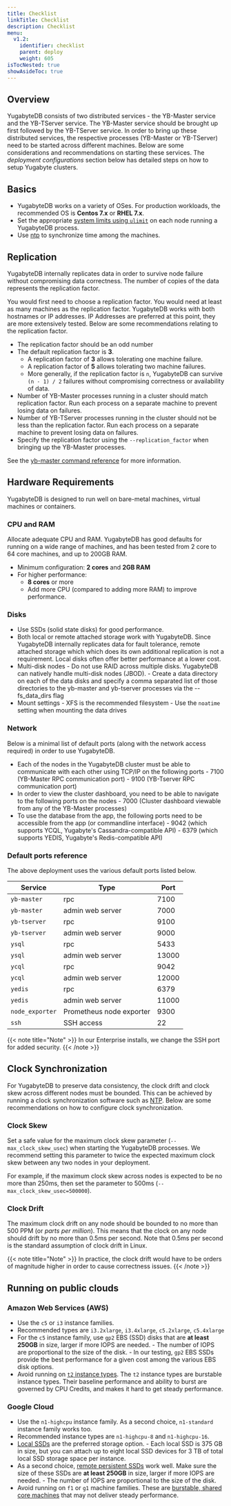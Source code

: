 ```yaml
---
title: Checklist
linkTitle: Checklist
description: Checklist
menu:
  v1.2:
    identifier: checklist
    parent: deploy
    weight: 605
isTocNested: true
showAsideToc: true
---
```


## Overview

YugabyteDB consists of two distributed services - the YB-Master service and the YB-TServer service. The YB-Master service should be brought up first followed by the YB-TServer service. In order to bring up these distributed services, the respective processes (YB-Master or YB-TServer) need to be started across different machines. Below are some considerations and recommendations on starting these services. The *deployment configurations* section below has detailed steps on how to setup Yugabyte clusters.

## Basics

- YugabyteDB works on a variety of OSes. For production workloads, the recommended OS is **Centos 7.x** or **RHEL 7.x**.
- Set the appropriate [system limits using `ulimit`](../manual-deployment/system-config/#setting-ulimits) on each node running a YugabyteDB process.
- Use [ntp](../manual-deployment/system-config/#ntp) to synchronize time among the machines.

## Replication

YugabyteDB internally replicates data in order to survive node failure without compromising data correctness. The number of copies of the data represents the replication factor.

You would first need to choose a replication factor. You would need at least as many machines as the replication factor. YugabyteDB works with both hostnames or IP addresses. IP Addresses are preferred at this point, they are more extensively tested. Below are some recommendations relating to the replication factor.

- The replication factor should be an odd number
- The default replication factor is **3**.
    - A replication factor of **3** allows tolerating one machine failure.
    - A replication factor of **5** allows tolerating two machine failures.
    - More generally, if the replication factor is `n`, YugabyteDB can survive `(n - 1) / 2` failures without compromising correctness or availability of data.
- Number of YB-Master processes running in a cluster should match replication factor. Run each process on a separate machine to prevent losing data on failures.
- Number of YB-TServer processes running in the cluster should not be less than the replication factor. Run each process on a separate machine to prevent losing data on failures.
- Specify the replication factor using the `--replication_factor` when bringing up the YB-Master processes.

See the [yb-master command reference](../manual-deployment/start-masters) for more information.

## Hardware Requirements

YugabyteDB is designed to run well on bare-metal machines, virtual machines or containers.

### CPU and RAM

Allocate adequate CPU and RAM. YugabyteDB has good defaults for running on a wide range of machines, and has been tested from 2 core to 64 core machines, and up to 200GB RAM.

- Minimum configuration: **2 cores** and **2GB RAM**
- For higher performance:
    - **8 cores** or more
    - Add more CPU (compared to adding more RAM) to improve performance.

### Disks

- Use SSDs (solid state disks) for good performance.
- Both local or remote attached storage work with YugabyteDB. Since YugabyteDB internally replicates data for fault tolerance, remote attached storage which which does its own additional replication is not a requirement. Local disks often offer better performance at a lower cost.
- Multi-disk nodes
      - Do not use RAID across multiple disks. YugabyteDB can natively handle multi-disk nodes (JBOD).
      - Create a data directory on each of the data disks and specify a comma separated list of those directories to the yb-master and yb-tserver processes via the --fs_data_dirs flag
- Mount settings
      - XFS is the recommended filesystem
      - Use the `noatime` setting when mounting the data drives

### Network

Below is a minimal list of default ports (along with the network access required) in order to use YugabyteDB.

- Each of the nodes in the YugabyteDB cluster must be able to communicate with each other using TCP/IP on the following ports
      - 7100 (YB-Master RPC communication port)
      - 9100 (YB-Tserver RPC communication port)
- In order to view the cluster dashboard, you need to be able to navigate to the following ports on the nodes
      - 7000 (Cluster dashboard viewable from any of the YB-Master processes)
- To use the database from the app, the following ports need to be accessible from the app (or commandline interface)
      - 9042 (which supports YCQL, Yugabyte's Cassandra-compatible API)
      - 6379 (which supports YEDIS, Yugabyte's Redis-compatible API)

### Default ports reference

The above deployment uses the various default ports listed below.

Service | Type | Port
--------|------| -------
`yb-master` | rpc | 7100
`yb-master` | admin web server | 7000
`yb-tserver` | rpc | 9100
`yb-tserver` | admin web server | 9000
`ysql` | rpc | 5433
`ysql` | admin web server | 13000
`ycql` | rpc | 9042
`ycql` | admin web server | 12000
`yedis` | rpc | 6379
`yedis` | admin web server | 11000
`node_exporter` | Prometheus node exporter | 9300
`ssh` | SSH access | 22

{{< note title="Note" >}}
In our Enterprise installs, we change the SSH port for added security.
{{< /note >}}

## Clock Synchronization

For YugabyteDB to preserve data consistency, the clock drift and clock skew across different nodes must be bounded. This can be achieved by running a clock synchronization software such as [NTP](http://www.ntp.org/). Below are some recommendations on how to configure clock synchronization.

### Clock Skew

Set a safe value for the maximum clock skew parameter (`--max_clock_skew_usec`) when starting the YugabyteDB processes. We recommend setting this parameter to twice the expected maximum clock skew between any two nodes in your deployment.

For example, if the maximum clock skew across nodes is expected to be no more than 250ms, then set the parameter to 500ms (`--max_clock_skew_usec=500000`).

### Clock Drift

The maximum clock drift on any node should be bounded to no more than 500 PPM (or *parts per million*). This means that the clock on any node should drift by no more than 0.5ms per second. Note that 0.5ms per second is the standard assumption of clock drift in Linux.


{{< note title="Note" >}}
In practice, the clock drift would have to be orders of magnitude higher in order to cause correctness issues.
{{< /note >}}


## Running on public clouds

### Amazon Web Services (AWS)

- Use the `c5` or `i3` instance families.
- Recommended types are `i3.2xlarge`, `i3.4xlarge`, `c5.2xlarge`, `c5.4xlarge`
- For the `c5` instance family, use `gp2` EBS (SSD) disks that are **at least 250GB** in size, larger if more IOPS are needed.
      - The number of IOPS are proportional to the size of the disk.
      - In our testing, `gp2` EBS SSDs provide the best performance for a given cost among the various EBS disk options.
- Avoid running on [`t2` instance types](https://aws.amazon.com/ec2/instance-types/t2/). The `t2` instance types are burstable instance types. Their baseline performance and ability to burst are governed by CPU Credits, and makes it hard to get steady performance.

### Google Cloud

- Use the `n1-highcpu` instance family. As a second choice, `n1-standard` instance family works too.
- Recommended instance types are `n1-highcpu-8` and `n1-highcpu-16`.
- [Local SSDs](https://cloud.google.com/compute/docs/disks/#localssds) are the preferred storage option.
      - Each local SSD is 375 GB in size, but you can attach up to eight local SSD devices for 3 TB of total local SSD storage space per instance.
- As a second choice, [remote persistent SSDs](https://cloud.google.com/compute/docs/disks/#pdspecs) work well. Make sure the size of these SSDs are **at least 250GB** in size, larger if more IOPS are needed.
      - The number of IOPS are proportional to the size of the disk.
- Avoid running on `f1` or `g1` machine families. These are [burstable, shared core machines](https://cloud.google.com/compute/docs/machine-types#sharedcore) that may not deliver steady performance.
